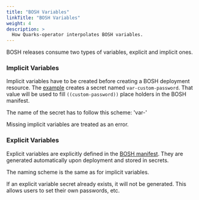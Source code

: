 ```yaml
---
title: "BOSH Variables"
linkTitle: "BOSH Variables"
weight: 4
description: >
  How Quarks-operator interpolates BOSH variables.
---
```


BOSH releases consume two types of variables, explicit and implicit ones.

### Implicit Variables

Implicit variables have to be created before creating a BOSH deployment resource.
The [example](docs/examples/bosh-deployment/boshdeployment-with-custom-variable.yaml) creates a secret named `var-custom-password`. That value will be used to fill `((custom-password))` place holders in the BOSH manifest.

The name of the secret has to follow this scheme: 'var-<variable-name>'

Missing implicit variables are treated as an error.

### Explicit Variables

Explicit variables are explicitly defined in the [BOSH manifest](https://bosh.io/docs/manifest-v2/#variables). They are generated automatically upon deployment and stored in secrets.

The naming scheme is the same as for implicit variables.

If an explicit variable secret already exists, it will not be generated. This allows users to set their own passwords, etc.